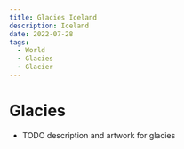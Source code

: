 ```yaml
---
title: Glacies Iceland
description: Iceland
date: 2022-07-28
tags:
  - World
  - Glacies
  - Glacier
---
```


# Glacies

- TODO description and artwork for glacies